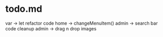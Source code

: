 # todo.md

var -> let
refactor code
  home -> changeMenuItem()
admin -> search bar code cleanup
admin -> drag n drop images
